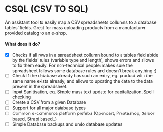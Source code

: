 # CSQL (CSV TO SQL)
An assistant tool to easily map a CSV spreadsheets collumns to a database tables' fields. Great for mass uploading products from a manufacturer provided catalog to an e-shop.


#### What does it do?
- [x] Checks if all rows in a spreadsheet collumn bound to a tables field abide by the fields' rules (variable type and length), shows errors and allows to fix them easily.
For non-technical people: makes sure the spreadsheet follows some database rules and doesn't break anything :)
- [ ] Check if the database already has such an entry, eg. product with the same name exists already, and allows to updating the data to the data present in the spreadsheet.
- [ ] Input Sanitisation, eg. Simple mass text update for capitalization, Spell checking
- [ ] Create a CSV from a given Database
- [ ] Support for all major database types
- [ ] Common e-commerce platform prefabs (Opencart, Prestashop, Saleor based, Strapi based..)
- [ ] Simple Database backups and undo database updates